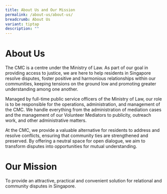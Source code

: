 ```yaml
---
title: About Us and Our Mission
permalink: /about-us/about-us/
breadcrumb: About Us
variant: tiptap
description: ""
---
```

<h1>About Us</h1>
<p>The CMC is a centre under the Ministry of Law. As part of our goal in
providing access to justice, we are here to help residents in Singapore
resolve disputes, foster positive and harmonious relationships within our
communities, keeping tensions on the ground low and promoting greater understanding
among one another.</p>
<p></p>
<p>Managed by full-time public service officers of the Ministry of Law, our
role is to be responsible for the operations, administration, and management
of the CMC. We handle everything from the administration of mediation cases
and the management of our Volunteer Mediators to publicity, outreach work,
and other administrative matters.</p>
<p></p>
<p>At the CMC, we provide a valuable alternative for residents to address
and resolve conflicts, ensuring that community ties are strengthened and
preserved. By offering a neutral space for open dialogue, we aim to transform
disputes into opportunities for mutual understanding.</p>
<p></p>
<h1>Our Mission</h1>
<p>To provide an attractive, practical and convenient solution for relational
and community disputes in Singapore.</p>
<p></p>